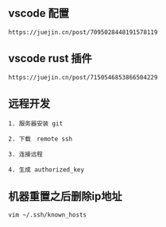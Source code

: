 ## vscode 配置
```text
https://juejin.cn/post/7095028448191578119
```

## vscode rust 插件
```text
https://juejin.cn/post/7150546853866504229
```

## 远程开发
```text
1. 服务器安装 git

2. 下载　remote ssh

3. 连接远程

4. 生成 authorized_key
```

## 机器重置之后删除ip地址
```
vim ~/.ssh/known_hosts
```